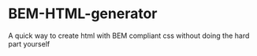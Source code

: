 # BEM-HTML-generator
A quick way to create html with BEM compliant css without doing the hard part yourself
